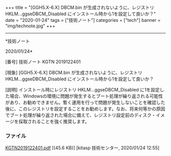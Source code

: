 ﻿+++
title = "[GGH5.X-6.X] DBCM.bin が生成されないように、レジストリ HKLM...ggseDBCM_Disabled にインストール時から1を設定して良いか？"
date = "2020-01-24"
tags = ["技術ノート"]
categories = ["tech"]
banner = "img/technote.jpg"
+++

-----------------------------------------------------------------------------------------------------------------------------

*技術ノート

2020/01/24*


[番号]
技術ノート KGTN 2019122401

[現象]
[GGH5.X-6.X] DBCM.bin が生成されないように、レジストリ
HKLM...ggseDBCM_Disabled にインストール時から1を設定して良いか？

[説明]
インストール時にレジストリ HKLM...ggseDBCM_Disabled
に1を設定した場合、Windowsの環境に問題が発生するとブート処理が繰り返される可能性があり、お勧めできません。暫く運用を行って問題が発生しないことを確認した後に、このレジストリを設定することをお勧めします。なお、将来何等かの原因でブート処理が繰り返された場合に備えて、レジストリ設定前のディスク・イメージを採取されることを強く推奨します。


### ファイル

 
 


[KGTN2019122401.pdf](http://techreport.kitasp.net/attachments/download/4442/KGTN2019122401.pdf)
 [(45.6 KB)] [kitasp 技術センター, 2020/01/24
12:55]


 


 

